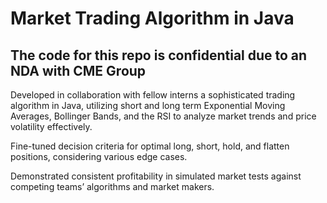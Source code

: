 # Market Trading Algorithm in Java

## The code for this repo is confidential due to an NDA with CME Group

Developed in collaboration with fellow interns a sophisticated trading algorithm in Java, utilizing short and long term
Exponential Moving Averages, Bollinger Bands, and the RSI to analyze market trends and price volatility effectively.

Fine-tuned decision criteria for optimal long, short, hold, and flatten positions, considering various edge cases.

Demonstrated consistent profitability in simulated market tests against competing teams’ algorithms and market makers.
